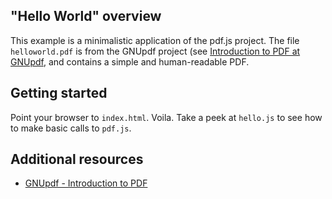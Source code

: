 ## "Hello World" overview

This example is a minimalistic application of the pdf.js project. The file 
`helloworld.pdf` is from the GNUpdf project (see [Introduction to PDF at GNUpdf](http://gnupdf.org/Introduction_to_PDF), and contains a simple and 
human-readable PDF.


## Getting started

Point your browser to `index.html`. Voila. Take a peek at `hello.js` to see 
how to make basic calls to `pdf.js`.


## Additional resources

+ [GNUpdf - Introduction to PDF](http://gnupdf.org/Introduction_to_PDF)
